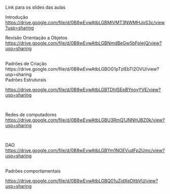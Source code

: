 
Link para os slides das aulas

Introdução
<br>
https://drive.google.com/file/d/0B8wEvwAtbLGBMlVMT3NWMHJoS3c/view?usp=sharing
<br>

Revisão Orientação a Objetos
<br>
https://drive.google.com/file/d/0B8wEvwAtbLGBNmdBeGw5bFplejQ/view?usp=sharing
<br>




<br>
Padrões de Criação
<br>
https://drive.google.com/file/d/0B8wEvwAtbLGBOG1pTzlEbTI2OVU/view?usp=sharing
<br>
Padrões Estruturais
<br>

https://drive.google.com/file/d/0B8wEvwAtbLGBTDhISEpBYnoyYVE/view?usp=sharing


<br>

Redes de computadores <br>
https://drive.google.com/file/d/0B8wEvwAtbLGBU3RmQ1JNNHJBZ0k/view?usp=sharing

<br>


DAO<br>
https://drive.google.com/file/d/0B8wEvwAtbLGBYm1NOEVudFp2Umc/view?usp=sharing

<br>
Padrões comportamentais
<br>

https://drive.google.com/file/d/0B8wEvwAtbLGBQ01uZjdXeDltbVU/view?usp=sharing
